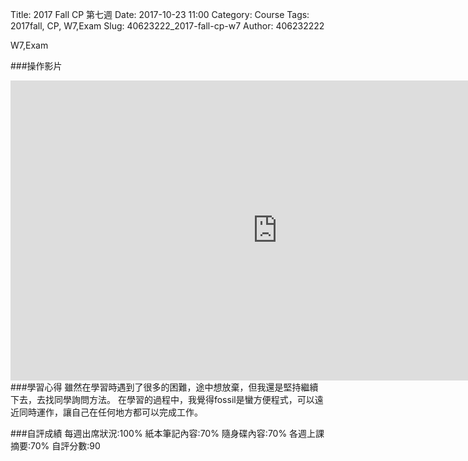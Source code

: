 Title: 2017 Fall CP 第七週
Date: 2017-10-23 11:00
Category: Course
Tags: 2017fall, CP, W7,Exam
Slug: 40623222_2017-fall-cp-w7
Author: 406232222

W7,Exam

<!-- PELICAN_END_SUMMARY -->

###操作影片
   <iframe width="854" height="480" src="https://www.youtube.com/embed/HfdgAxFivmY" frameborder="0" gesture="media" allowfullscreen></iframe>
###學習心得
         雖然在學習時遇到了很多的困難，途中想放棄，但我還是堅持繼續下去，去找同學詢問方法。
         在學習的過程中，我覺得fossil是蠻方便程式，可以遠近同時運作，讓自己在任何地方都可以完成工作。  

###自評成績
      每週出席狀況:100%
      紙本筆記內容:70%
      隨身碟內容:70%
      各週上課摘要:70%
      自評分數:90   
